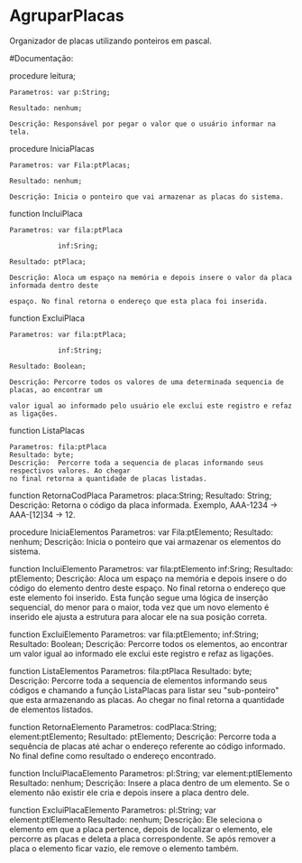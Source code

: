 # AgruparPlacas
Organizador de placas utilizando ponteiros em pascal.

#Documentação:

procedure leitura;

    Parametros: var p:String;
    
    Resultado: nenhum;
    
    Descrição: Responsável por pegar o valor que o usuário informar na tela.
    
procedure IniciaPlacas

    Parametros: var Fila:ptPlacas;
    
    Resultado: nenhum;
    
    Descrição: Inicia o ponteiro que vai armazenar as placas do sistema.
    
function IncluiPlaca

    Parametros: var fila:ptPlaca
    
                inf:Sring;
                
    Resultado: ptPlaca;
    
    Descrição: Aloca um espaço na memória e depois insere o valor da placa informada dentro deste 
    
    espaço. No final retorna o endereço que esta placa foi inserida.

function ExcluiPlaca

    Parametros: var fila:ptPlaca;
    
                inf:String;
                
    Resultado: Boolean;
    
    Descrição: Percorre todos os valores de uma determinada sequencia de placas, ao encontrar um 
    
    valor igual ao informado pelo usuário ele exclui este registro e refaz as ligações. 
    
function ListaPlacas

    Parametros: fila:ptPlaca
    Resultado: byte;
    Descrição:  Percorre toda a sequencia de placas informando seus respectivos valores. Ao chegar 
    no final retorna a quantidade de placas listadas.
    
function RetornaCodPlaca
    Parametros: placa:String;
    Resultado: String;
    Descrição: Retorna o código da placa informada. Exemplo, AAA-1234 -> AAA-[12]34 -> 12.
    
procedure IniciaElementos
    Parametros: var Fila:ptElemento;
    Resultado: nenhum;
    Descrição: Inicia o ponteiro que vai armazenar os elementos do sistema.

function IncluiElemento
    Parametros: var fila:ptElemento
                inf:Sring;
    Resultado: ptElemento;
    Descrição: Aloca um espaço na memória e depois insere o do código do elemento dentro deste espaço.
    No final retorna o endereço que este elemento foi inserido. Esta função segue uma lógica de 
    inserção sequencial, do menor para o maior, toda vez que um novo elemento é inserido ele ajusta 
    a estrutura para alocar ele na sua posição correta.   

function ExcluiElemento
    Parametros: var fila:ptElemento;
                inf:String;
    Resultado: Boolean;
    Descrição: Percorre todos os elementos, ao encontrar um valor igual ao informado ele exclui este
    registro e refaz as ligações.     
    
function ListaElementos
    Parametros: fila:ptPlaca
    Resultado: byte;
    Descrição:  Percorre toda a sequencia de elementos informando seus códigos e chamando a função 
    ListaPlacas para listar seu "sub-ponteiro" que esta armazenando as placas. Ao chegar no final 
    retorna a quantidade de elementos listados.
    
function RetornaElemento
    Parametros: codPlaca:String;
                element:ptElemento;
    Resultado: ptElemento;
    Descrição: Percorre toda a sequência de placas até achar o endereço referente ao código informado.
    No final define como resultado o endereço encontrado.
    
function IncluiPlacaElemento
    Parametros: pl:String;
                var element:ptlElemento
    Resultado: nenhum;
    Descrição: Insere a placa dentro de um elemento. Se o elemento não existir ele cria e depois 
    insere a placa dentro dele.
    
function ExcluiPlacaElemento
    Parametros: pl:String;
                var element:ptlElemento
    Resultado: nenhum;
    Descrição: Ele seleciona o elemento em que a placa pertence, depois de localizar o elemento, ele
    percorre as placas e deleta a placa correspondente. Se após remover a placa o elemento ficar 
    vazio, ele remove o elemento também.    
                
    
